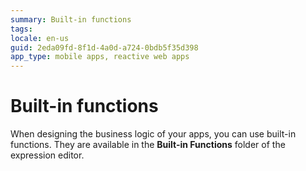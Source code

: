 ```yaml
---
summary: Built-in functions
tags:
locale: en-us
guid: 2eda09fd-8f1d-4a0d-a724-0bdb5f35d398
app_type: mobile apps, reactive web apps
---
```

# Built-in functions

When designing the business logic of your apps, you can use built-in functions. They are available in the **Built-in Functions** folder of the expression editor.
